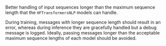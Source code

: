 Better handling of input sequences longer than the maximum sequence length that the `HFTransformersNLP` models can handle.

During training, messages with longer sequence length should result in an error, whereas during inference they are
gracefully handled but a debug message is logged. Ideally, passing messages longer than the acceptable maximum sequence 
lengths of each model should be avoided.
